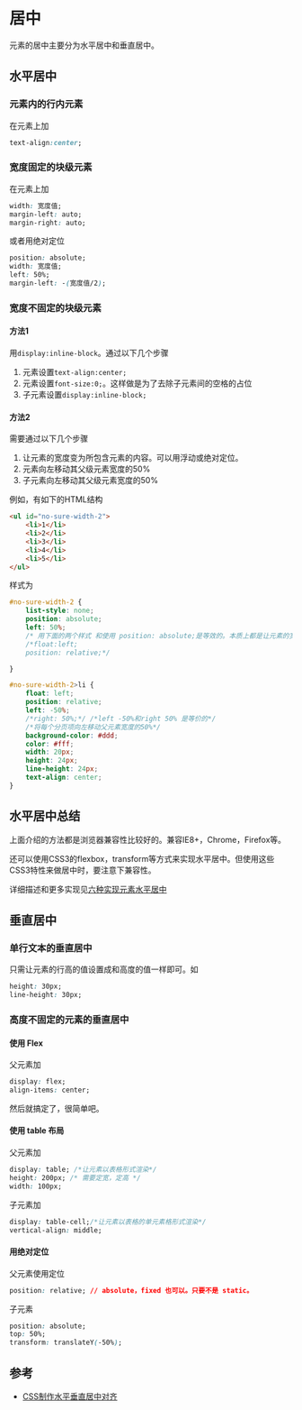 # 居中
元素的居中主要分为水平居中和垂直居中。

## 水平居中
### 元素内的行内元素
在元素上加

```css
text-align:center;
```

### 宽度固定的块级元素
在元素上加

```css
width: 宽度值;
margin-left: auto;
margin-right: auto;
```
或者用绝对定位

```css
position: absolute;
width: 宽度值;
left: 50%;
margin-left: -(宽度值/2);
```

### 宽度不固定的块级元素
#### 方法1
用`display:inline-block`。通过以下几个步骤

1. 元素设置`text-align:center;`
1. 元素设置`font-size:0;`。这样做是为了去除子元素间的空格的占位
1. 子元素设置`display:inline-block;`

#### 方法2
需要通过以下几个步骤

1. 让元素的宽度变为所包含元素的内容。可以用浮动或绝对定位。
1. 元素向左移动其父级元素宽度的50%
1. 子元素向左移动其父级元素宽度的50%

例如，有如下的HTML结构

```html
<ul id="no-sure-width-2">
    <li>1</li>
    <li>2</li>
    <li>3</li>
    <li>4</li>
    <li>5</li>
</ul>

```

样式为

```css
#no-sure-width-2 {
    list-style: none;
    position: absolute;
    left: 50%;
    /* 用下面的两个样式 和使用 position: absolute;是等效的。本质上都是让元素的宽度变为所包含元素的宽度 */
    /*float:left;
    position: relative;*/

}

#no-sure-width-2>li {
    float: left;
    position: relative;
    left: -50%;
    /*right: 50%;*/ /*left -50%和right 50% 是等价的*/
    /*将每个分页项向左移动父元素宽度的50%*/
    background-color: #ddd;
    color: #fff;
    width: 20px;
    height: 24px;
    line-height: 24px;
    text-align: center;
}
```


## 水平居中总结
上面介绍的方法都是浏览器兼容性比较好的。兼容IE8+，Chrome，Firefox等。

还可以使用CSS3的flexbox，transform等方式来实现水平居中。但使用这些CSS3特性来做居中时，要注意下兼容性。

详细描述和更多实现见[六种实现元素水平居中](http://www.w3cplus.com/css/elements-horizontally-center-with-css.html)

## 垂直居中
### 单行文本的垂直居中
只需让元素的行高的值设置成和高度的值一样即可。如
```css
height: 30px;
line-height: 30px;
```

### 高度不固定的元素的垂直居中
#### 使用 Flex
父元素加

```css
display: flex; 
align-items: center;
```

然后就搞定了，很简单吧。

#### 使用 table 布局  
父元素加

```css
display: table; /*让元素以表格形式渲染*/
height: 200px; /* 需要定宽，定高 */
width: 100px;
```

子元素加

```css
display: table-cell;/*让元素以表格的单元素格形式渲染*/
vertical-align: middle;
```

#### 用绝对定位
父元素使用定位

```css
position: relative; // absolute，fixed 也可以。只要不是 static。
```

子元素

```css
position: absolute;
top: 50%;
transform: translateY(-50%);
```

## 参考
* [CSS制作水平垂直居中对齐](http://www.w3cplus.com/css/vertically-center-content-with-css)